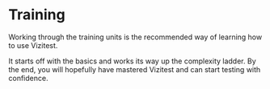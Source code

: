 # Training

Working through the training units is the recommended way of learning how to use Vizitest.

It starts off with the basics and works its way up the complexity ladder. By the end, you will hopefully have mastered Vizitest and can start testing with confidence.
